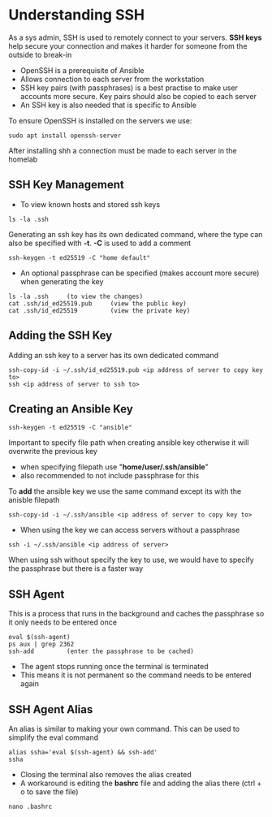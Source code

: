 # Understanding SSH 

As a sys admin, SSH is used to remotely connect to your servers. **SSH keys** help secure your connection and makes it harder for someone from the outside to break-in  

- OpenSSH is a prerequisite of Ansible 
- Allows connection to each server from the workstation 
- SSH key pairs (with passphrases) is a best practise to make user accounts more secure. Key pairs should also be copied to each server  
- An SSH key is also needed that is specific to Ansible

To ensure OpenSSH is installed on the servers we use: 

```
sudo apt install openssh-server 
```

After installing shh a connection must be made to each server in the homelab

## SSH Key Management 

- To view known hosts and stored ssh keys 
```
ls -la .ssh 
```

Generating an ssh key has its own dedicated command, where the type can also be specified with **-t**. **-C** is used to add a comment 

```
ssh-keygen -t ed25519 -C "home default"  
```
- An optional passphrase can be specified (makes account more secure) when generating the key 

```
ls -la .ssh 	(to view the changes)
cat .ssh/id_ed25519.pub 	(view the public key) 
cat .ssh/id_ed25519 		(view the private key) 
```

## Adding the SSH Key 

Adding an ssh key to a server has its own dedicated command 

```
ssh-copy-id -i ~/.ssh/id_ed25519.pub <ip address of server to copy key to>    
ssh <ip address of server to ssh to> 
```

## Creating an Ansible Key 

```
ssh-keygen -t ed25519 -C "ansible" 
```
Important to specify file path when creating ansible key otherwise it will overwrite the previous key

- when specifying filepath use "**home/user/.ssh/ansible**" 
- also recommended to not include passphrase for this 

To **add** the ansible key we use the same command except its with the anisble filepath

```
ssh-copy-id -i ~/.ssh/ansible <ip address of server to copy key to>   
```
- When using the key we can access servers without a passphrase 

```
ssh -i ~/.ssh/ansible <ip address of server> 
```

When using ssh without specify the key to use, we would have to specify the passphrase but there is a faster way 

## SSH Agent 

This is a process that runs in the background and caches the passphrase so it only needs to be entered once 

```
eval $(ssh-agent) 
ps aux | grep 2362 
ssh-add			(enter the passphrase to be cached) 
``` 

- The agent stops running once the terminal is terminated
- This means it is not permanent so the command needs to be entered again 

## SSH Agent Alias 

An alias is similar to making your own command. This can be used to simplify the eval command

```
alias ssha='eval $(ssh-agent) && ssh-add' 
ssha 
``` 

- Closing the terminal also removes the alias created
- A workaround is editing the **bashrc** file and adding the alias there (ctrl + o to save the file)

```
nano .bashrc
``` 


